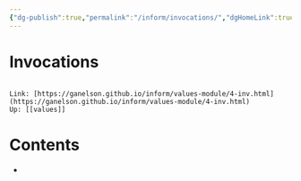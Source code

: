 ```yaml
---
{"dg-publish":true,"permalink":"/inform/invocations/","dgHomeLink":true,"dgPassFrontmatter":false}
---
```


# Invocations
```ad-info

Link: [https://ganelson.github.io/inform/values-module/4-inv.html](https://ganelson.github.io/inform/values-module/4-inv.html)
Up: [[values]]
```

# Contents
- 